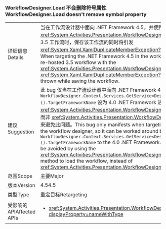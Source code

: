 ### <a name="workflowdesignerload-doesnt-remove-symbol-property"></a><span data-ttu-id="fb929-101">WorkflowDesigner.Load 不会删除符号属性</span><span class="sxs-lookup"><span data-stu-id="fb929-101">WorkflowDesigner.Load doesn't remove symbol property</span></span>

|   |   |
|---|---|
|<span data-ttu-id="fb929-102">详细信息</span><span class="sxs-lookup"><span data-stu-id="fb929-102">Details</span></span>|<span data-ttu-id="fb929-103">当在工作流设计器中面向 .NET Framework 4.5，并使用 <xref:System.Activities.Presentation.WorkflowDesigner.Load> 方法加载重新托管的 3.5 工作流时，保存该工作流的同时将引发 <xref:System.Xaml.XamlDuplicateMemberException?displayProperty=name>。</span><span class="sxs-lookup"><span data-stu-id="fb929-103">When targeting the .NET Framework 4.5 in the workflow designer, and loading a re-hosted 3.5 workflow with the <xref:System.Activities.Presentation.WorkflowDesigner.Load> method, a <xref:System.Xaml.XamlDuplicateMemberException?displayProperty=name> is thrown while saving the workflow.</span></span>|
|<span data-ttu-id="fb929-104">建议</span><span class="sxs-lookup"><span data-stu-id="fb929-104">Suggestion</span></span>|<span data-ttu-id="fb929-105">此 bug 仅当在工作流设计器中面向 .NET Framework 4.5 时才显示，因此可通过将 <code>WorkflowDesigner.Context.Services.GetService&lt;DesignerConfigurationService&gt;().TargetFrameworkName</code> 设为 4.0 .NET Framework 进行解决。或者，可使用 <xref:System.Activities.Presentation.WorkflowDesigner.Load(System.String)> 方法而非 <xref:System.Activities.Presentation.WorkflowDesigner.Load> 方法加载工作流来避免此问题。</span><span class="sxs-lookup"><span data-stu-id="fb929-105">This bug only manifests when targeting .NET Framework 4.5 in the workflow designer, so it can be worked around by setting the <code>WorkflowDesigner.Context.Services.GetService&lt;DesignerConfigurationService&gt;().TargetFrameworkName</code> to the 4.0 .NET Framework.Alternatively, the issue may be avoided by using the <xref:System.Activities.Presentation.WorkflowDesigner.Load(System.String)> method to load the workflow, instead of <xref:System.Activities.Presentation.WorkflowDesigner.Load>.</span></span>|
|<span data-ttu-id="fb929-106">范围</span><span class="sxs-lookup"><span data-stu-id="fb929-106">Scope</span></span>|<span data-ttu-id="fb929-107">主要</span><span class="sxs-lookup"><span data-stu-id="fb929-107">Major</span></span>|
|<span data-ttu-id="fb929-108">版本</span><span class="sxs-lookup"><span data-stu-id="fb929-108">Version</span></span>|<span data-ttu-id="fb929-109">4.5</span><span class="sxs-lookup"><span data-stu-id="fb929-109">4.5</span></span>|
|<span data-ttu-id="fb929-110">类型</span><span class="sxs-lookup"><span data-stu-id="fb929-110">Type</span></span>|<span data-ttu-id="fb929-111">重定目标</span><span class="sxs-lookup"><span data-stu-id="fb929-111">Retargeting</span></span>|
|<span data-ttu-id="fb929-112">受影响的 API</span><span class="sxs-lookup"><span data-stu-id="fb929-112">Affected APIs</span></span>|<ul><li><xref:System.Activities.Presentation.WorkflowDesigner.Load?displayProperty=nameWithType></li></ul>|

